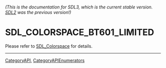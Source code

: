 ###### (This is the documentation for SDL3, which is the current stable version. [SDL2](https://wiki.libsdl.org/SDL2/) was the previous version!)
# SDL_COLORSPACE_BT601_LIMITED

Please refer to [SDL_Colorspace](SDL_Colorspace) for details.

----
[CategoryAPI](CategoryAPI), [CategoryAPIEnumerators](CategoryAPIEnumerators)

